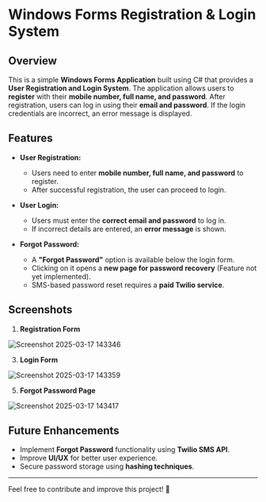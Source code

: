# Windows Forms Registration & Login System

## Overview
This is a simple **Windows Forms Application** built using C# that provides a **User Registration and Login System**. The application allows users to **register** with their **mobile number, full name, and password**. After registration, users can log in using their **email and password**. If the login credentials are incorrect, an error message is displayed.

## Features
- **User Registration:**
  - Users need to enter **mobile number, full name, and password** to register.
  - After successful registration, the user can proceed to login.

- **User Login:**
  - Users must enter the **correct email and password** to log in.
  - If incorrect details are entered, an **error message** is shown.

- **Forgot Password:**
  - A **"Forgot Password"** option is available below the login form.
  - Clicking on it opens a **new page for password recovery** (Feature not yet implemented).
  - SMS-based password reset requires a **paid Twilio service**.

## Screenshots
1. **Registration Form**
   
  ![Screenshot 2025-03-17 143346](https://github.com/user-attachments/assets/2d2556be-31f5-4188-ac72-89ddb61b0466)


3. **Login Form**

  ![Screenshot 2025-03-17 143359](https://github.com/user-attachments/assets/5634afe5-4027-4968-9f48-fc8701628057)


5. **Forgot Password Page**
   
  ![Screenshot 2025-03-17 143417](https://github.com/user-attachments/assets/248e967d-5af8-4a04-a570-eccd4d810e75)


## Future Enhancements
- Implement **Forgot Password** functionality using **Twilio SMS API**.
- Improve **UI/UX** for better user experience.
- Secure password storage using **hashing techniques**.

---

Feel free to contribute and improve this project! 🚀

